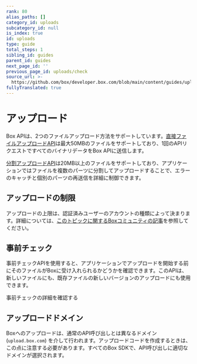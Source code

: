```yaml
---
rank: 80
alias_paths: []
category_id: uploads
subcategory_id: null
is_index: true
id: uploads
type: guide
total_steps: 1
sibling_id: guides
parent_id: guides
next_page_id: ''
previous_page_id: uploads/check
source_url: >-
  https://github.com/box/developer.box.com/blob/main/content/guides/uploads/index.md
fullyTranslated: true
---
```

# アップロード

Box APIは、2つのファイルアップロード方法をサポートしています。[直接ファイルアップロードAPI][direct]は最大50MBのファイルをサポートしており、1回のAPIリクエストですべてのバイナリデータをBox APIに送信します。

[分割アップロードAPI][chunked]は20MB以上のファイルをサポートしており、アプリケーションではファイルを複数のパーツに分割してアップロードすることで、エラーのキャッチと個別のパーツの再送信を詳細に制御できます。

## アップロードの制限

アップロードの上限は、認証済みユーザーのアカウントの種類によって決まります。詳細については、[このトピックに関するBoxコミュニティの記事][fsizes]を参照してください。

## 事前チェック

事前チェックAPIを使用すると、アプリケーションでアップロードを開始する前にそのファイルがBoxに受け入れられるかどうかを確認できます。このAPIは、新しいファイルにも、既存ファイルの新しいバージョンのアップロードにも使用できます。

<CTA to="g://uploads/check">

事前チェックの詳細を確認する

</CTA>

## アップロードドメイン

Boxへのアップロードは、通常のAPI呼び出しとは異なるドメイン (`upload.box.com`) を介して行われます。アップロードコードを作成するときは、この点に注意する必要があります。すべてのBox SDKで、API呼び出しに適切なドメインが選択されます。

[direct]: g://uploads/direct

[chunked]: g://uploads/chunked

[fsizes]: https://community.box.com/t5/Upload-and-Download-Files-and/Understand-the-Maximum-File-Size-You-Can-Upload-to-Box/ta-p/50590
